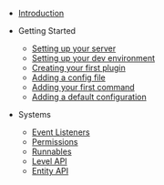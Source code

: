 - [Introduction](README.md)

- Getting Started

  - [Setting up your server](getting_started/setting_up_your_server.md)
  - [Setting up your dev environment](getting_started/setup.md)
  - [Creating your first plugin](getting_started/your_first_plugin.md)
  - [Adding a config file](getting_started/adding_a_configuration_file.md)
  - [Adding your first command](getting_started/adding_a_custom_command.md)
  - [Adding a default configuration](getting_started/adding_configuration_defaults.md)

- Systems

  - [Event Listeners](systems/event_listeners.md)
  - [Permissions](systems/permissions.md)
  - [Runnables](systems/runnables.md)
  - [Level API](systems/level_api.md)
  - [Entity API](systems/entity_api.md)
